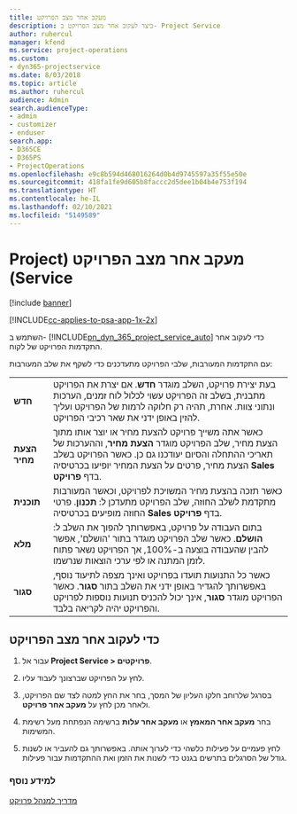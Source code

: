 ```yaml
---
title: ‏‫מעקב אחר מצב הפרויקט
description: כיצד לעקוב אחר מצב הפרויקט ב- Project Service
author: ruhercul
manager: kfend
ms.service: project-operations
ms.custom:
- dyn365-projectservice
ms.date: 8/03/2018
ms.topic: article
ms.author: ruhercul
audience: Admin
search.audienceType:
- admin
- customizer
- enduser
search.app:
- D365CE
- D365PS
- ProjectOperations
ms.openlocfilehash: e9c8b594d468016264d0b4d9745597a35f55e50e
ms.sourcegitcommit: 418fa1fe9d605b8faccc2d5dee1b04b4e753f194
ms.translationtype: HT
ms.contentlocale: he-IL
ms.lasthandoff: 02/10/2021
ms.locfileid: "5149589"
---
```

# <a name="track-a-projects-status-project-service"></a>מעקב אחר מצב הפרויקט (‏‫Project Service)

[!include [banner](../includes/psa-now-project-operations.md)]

[!INCLUDE[cc-applies-to-psa-app-1x-2x](../includes/cc-applies-to-psa-app-1x-2x.md)]

השתמש ב- [!INCLUDE[pn_dyn_365_project_service_auto](../includes/pn-dyn-365-project-service-auto.md)] כדי לעקוב אחר התקדמות הפרויקט של לקוח.  

עם התקדמות המעורבות, שלבי הפרויקט מתעדכנים כדי לשקף את שלב המעורבות:  


|              |                                                                                                                                                                                                                                                                                                  |
|--------------|--------------------------------------------------------------------------------------------------------------------------------------------------------------------------------------------------------------------------------------------------------------------------------------------------|
|   **חדש**    | בעת יצירת פרויקט, השלב מוגדר **חדש**. אם יצרת את הפרויקט מתבנית, בשלב זה הפרויקט עשוי לכלול לוח זמנים, הערכות ונתוני צוות. אחרת, תהיה רק חלוקה לרמות של הפרויקט ועליך להזין באופן ידני את שאר רכיבי הפרויקט. |
|  **הצעת מחיר**   |      כאשר אתה משייך פרויקט להצעת מחיר או יוצר אותו מתוך הצעת מחיר, שלב הפרויקט מוגדר **הצעת מחיר**, וההערכות של תאריכי ההתחלה והסיום יעודכנו גם כן. כאשר הפרויקט בשלב הצעת מחיר, פרטים על הצעת המחיר יופיעו בכרטיסיה **Sales** בדף **פרויקט**.      |
|   **תוכנית**   |                                     כאשר תזכה בהצעת מחיר המשויכת לפרויקט, וכאשר המעורבות מתקדמת לשלב החוזה, שלב הפרויקט מתעדכן ל: **תכנון**. פרטי החוזה מופיעים בכרטיסיה **Sales** בדף **פרויקט**.                                      |
| **מלא** |                    בתום העבודה על פרויקט, באפשרותך להפוך את השלב ל: **הושלם**. כאשר שלב הפרויקט מוגדר בתור 'הושלם', אפשר להבין שהעבודה בוצעה ב-100%, אך הפרויקט נשאר פתוח לזמן המתנה או לפי ערכי הוצאות שנרשמו.                     |
|  **סגור**   |           כאשר כל התנועות תועדו בפרויקט ואינך מצפה לתיעוד נוסף, באפשרותך להגדיר באופן ידני את השלב בתור **סגור**. כאשר הפרויקט מוגדר **סגור**, אינך יכול להכניס תנועות נוספות לפרויקט והפרויקט יהיה לקריאה בלבד.           |

## <a name="to-track-a-projects-status"></a>כדי לעקוב אחר מצב הפרויקט  

1.  עבור אל **Project Service > פרויקטים**.  

2.  לחץ על הפרויקט שברצונך לעבוד עליו.  

3.  בסרגל שלרוחב חלקו העליון של המסך, בחר את החץ למטה לצד שם הפרויקט, ולאחר מכן לחץ על **מעקב אחר פרויקט**.  

4.  בחר **מעקב אחר המאמץ** או **מעקב אחר עלות** ברשימה הנפתחת מעל רשימת המשימות.  

5.  לחץ פעמיים על פעילות כלשהי כדי לערוך אותה. באפשרותך גם להעביר או לשנות גודל של הסרגלים בתרשים בגנט כדי לשנות את הזמן ואת ההתקדמות עבור פעילות.  

### <a name="see-also"></a>למידע נוסף  
 [מדריך למנהל פרויקט](../psa/project-manager-guide.md)
